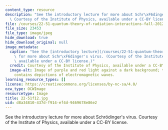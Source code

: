 ```yaml
---
content_type: resource
description: "See the introductory lecture for more about Schr\xF6dinger's virus.\
  \ Courtesy of the Institute of Physics, available under a CC-BY license."
file: /courses/22-51-quantum-theory-of-radiation-interactions-fall-2012/d8a34810437df914ef4d9469678e86e2_22-51f12.jpg
file_size: 23453
file_type: image/jpeg
hide_download: true
hide_download_original: null
image_metadata:
  caption: "See the [introductory lecture](/courses/22-51-quantum-theory-of-radiation-interactions-fall-2012/pages/lecture-notes)\
    \ for more about Schr\xF6dinger's virus. (Courtesy of the Institute of Physics,\
    \ available under a CC-BY license.)"
  credit: Courtesy of the Institute of Physics, available under a CC-BY license.
  image-alt: Image of purple and red light against a dark background; the purple light
    contains depictions of electromagnetic waves.
learning_resource_types: []
license: https://creativecommons.org/licenses/by-nc-sa/4.0/
ocw_type: OCWImage
resourcetype: Image
title: 22-51f12.jpg
uid: d8a34810-437d-f914-ef4d-9469678e86e2
---
```

See the introductory lecture for more about Schrödinger's virus. Courtesy of the Institute of Physics, available under a CC-BY license.